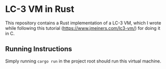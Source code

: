 # LC-3 VM in Rust

This repository contains a Rust implementation of a LC-3 VM, which I wrote while following this tutorial (https://www.jmeiners.com/lc3-vm/) for doing it in C.

## Running Instructions

Simply running ```cargo run``` in the project root should run this virtual machine.